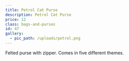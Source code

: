 ```yaml
---
title: Petrol Cat Purse
description: Petrol Cat Purse
price: 12
class: bags-and-purses
id: 47
gallery:
  - pic_path: /uploads/petrol.png
---
```



Felted purse with zipper. Comes in five different themes.
